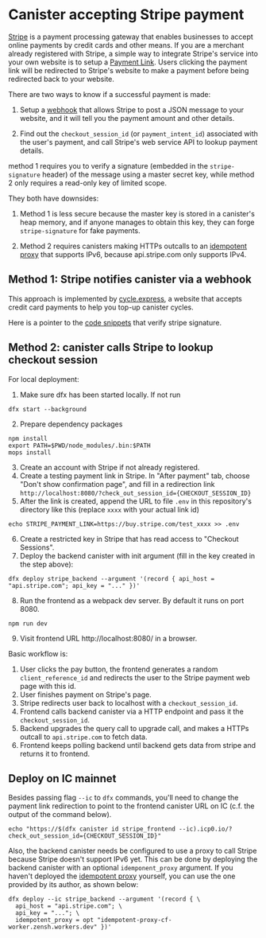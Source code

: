 # Canister accepting Stripe payment

[Stripe](https://stripe.com) is a payment processing gateway that enables businesses to accept online payments by credit cards and other means.
If you are a merchant already registered with Stripe, a simple way to integrate Stripe's service into your own website is to setup a [Payment Link](https://stripe.com/en-us/payments/payment-links).
Users clicking the payment link will be redirected to Stripe's website to make a payment before being redirected back to your website.

There are two ways to know if a successful payment is made:

1. Setup a [webhook](https://docs.stripe.com/webhooks) that allows Stripe to post a JSON message to your website, and it will tell you the payment amount and other details.

2. Find out the `checkout_session_id` (or `payment_intent_id`) associated with the user's payment, and call Stripe's web service API to lookup payment details.

method 1 requires you to verify a signature (embedded in the `stripe-signature` header) of the message using a master secret key,
while method 2 only requires a read-only key of limited scope.

They both have downsides:

1. Method 1 is less secure because the master key is stored in a canister's heap memory, and if anyone manages to obtain this key, they can forge `stripe-signature` for fake payments.

2. Method 2 requires canisters making HTTPs outcalls to an [idempotent proxy] that supports IPv6, because api.stripe.com only supports IPv4.

## Method 1: Stripe notifies canister via a webhook

This approach is implemented by [cycle.express], a website that accepts credit card payments to help you top-up canister cycles.

Here is a pointer to the [code snippets](https://github.com/cycle-express/cycle-express/blob/main/src/backend/Util.mo#L170-L202) that verify stripe signature.

## Method 2: canister calls Stripe to lookup checkout session

For local deployment:

1. Make sure dfx has been started locally. If not run 
  ```
  dfx start --background
  ```
2. Prepare dependency packages
  ```
  npm install
  export PATH=$PWD/node_modules/.bin:$PATH
  mops install
  ```
3. Create an account with Stripe if not already registered.
4. Create a testing payment link in Stripe. 
   In "After payment" tab, choose "Don't show confirmation page", and fill in a redirection link
   `http://localhost:8080/?check_out_session_id={CHECKOUT_SESSION_ID}`
5. After the link is created, append the URL to file `.env` in this repository's directory like this (replace `xxxx` with your actual link id)
  ```
  echo STRIPE_PAYMENT_LINK=https://buy.stripe.com/test_xxxx >> .env
  ```
6. Create a restricted key in Stripe that has read access to "Checkout Sessions".
7. Deploy the backend canister with init argument (fill in the key created in the step above):
  ```
  dfx deploy stripe_backend --argument '(record { api_host = "api.stripe.com"; api_key = "..." })'
  ```
8. Run the frontend as a webpack dev server. By default it runs on port 8080.
  ```
  npm run dev
  ```
9. Visit frontend URL http://localhost:8080/ in a browser.

Basic workflow is:

1. User clicks the pay button, the frontend generates a random `client_reference_id` and redirects the user to the Stripe payment web page with this id.
2. User finishes payment on Stripe's page.
3. Stripe redirects user back to localhost with a `checkout_session_id`.
4. Frontend calls backend canister via a HTTP endpoint and pass it the `checkout_session_id`.
5. Backend upgrades the query call to upgrade call, and makes a HTTPs outcall to `api.stripe.com` to fetch data.
6. Frontend keeps polling backend until backend gets data from stripe and returns it to frontend.

## Deploy on IC mainnet

Besides passing flag `--ic` to `dfx` commands, you'll need to change the payment link redirection to point to the frontend canister URL on IC (c.f. the output of the command below).
```
echo "https://$(dfx canister id stripe_frontend --ic).icp0.io/?check_out_session_id={CHECKOUT_SESSION_ID}"
```

Also, the backend canister needs be configured to use a proxy to call Stripe because Stripe doesn't support IPv6 yet.
This can be done by deploying the backend canister with an optional `idemponent_proxy` argument.
If you haven't deployed the [idempotent proxy] yourself, you can use the one provided by its author, as shown below:
```
dfx deploy --ic stripe_backend --argument '(record { \
  api_host = "api.stripe.com"; \
  api_key = "..."; \
  idempotent_proxy = opt "idempotent-proxy-cf-worker.zensh.workers.dev" })'
```

[idempotent proxy]: https://github.com/ldclabs/idempotent-proxy
[cycle.express]: https://github.com/cycle-express/cycle-express
